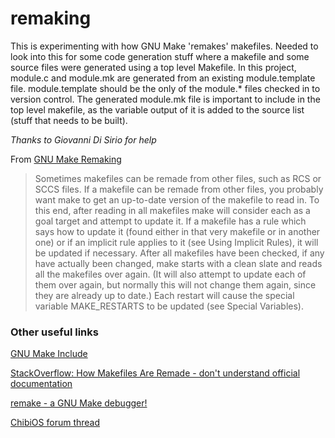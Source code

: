 # remaking
This is experimenting with how GNU Make 'remakes' makefiles. Needed to look into this for some code generation stuff where a makefile and some source files were generated using a top level Makefile. In this project, module.c and module.mk are generated from an existing module.template file. module.template should be the only of the module.* files checked in to version control. The generated module.mk file is important to include in the top level makefile, as the variable output of it is added to the source list (stuff that needs to be built).

*Thanks to Giovanni Di Sirio for help*

From [GNU Make Remaking](https://www.gnu.org/software/make/manual/make.html#Remaking-Makefiles)
> Sometimes makefiles can be remade from other files, such as RCS or SCCS files. If a makefile can be remade from other files, you probably want make to get an up-to-date version of the makefile to read in.
To this end, after reading in all makefiles make will consider each as a goal target and attempt to update it. If a makefile has a rule which says how to update it (found either in that very makefile or in another one) or if an implicit rule applies to it (see Using Implicit Rules), it will be updated if necessary. After all makefiles have been checked, if any have actually been changed, make starts with a clean slate and reads all the makefiles over again. (It will also attempt to update each of them over again, but normally this will not change them again, since they are already up to date.) Each restart will cause the special variable MAKE_RESTARTS to be updated (see Special Variables).

### Other useful links
[GNU Make Include](https://www.gnu.org/software/make/manual/html_node/Include.html)

[StackOverflow: How Makefiles Are Remade - don't understand official documentation](https://stackoverflow.com/questions/65058553/how-makefiles-are-remade-dont-understand-official-documentation)

[remake - a GNU Make debugger!](https://remake.readthedocs.io/en/latest/index.html)

[ChibiOS forum thread](https://forum.chibios.org/viewtopic.php?f=2&t=5866&start=10)
